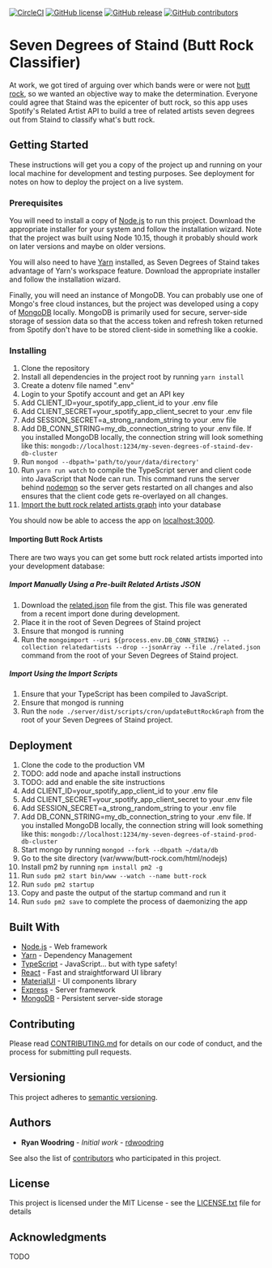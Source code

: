 [![CircleCI](https://circleci.com/gh/rdwoodring/seven-degrees-of-staind/tree/master.svg?style=svg)](https://circleci.com/gh/rdwoodring/seven-degrees-of-staind/tree/master)
[![GitHub license](https://img.shields.io/github/license/rdwoodring/seven-degrees-of-staind)](https://github.com/rdwoodring/seven-degrees-of-staind/blob/master/LICENSE)
[![GitHub release](https://img.shields.io/github/release/rdwoodring/seven-degrees-of-staind)](https://GitHub.com/rdwoodring/seven-degrees-of-staind/releases/)
[![GitHub contributors](https://img.shields.io/github/contributors/rdwoodring/seven-degrees-of-staind)](https://GitHub.com/rdwoodring/seven-degrees-of-staind/graphs/contributors/)


# Seven Degrees of Staind (Butt Rock Classifier)

At work, we got tired of arguing over which bands were or were not [butt rock](https://www.urbandictionary.com/define.php?term=Butt%20Rock), so we wanted an objective way to make the determination. Everyone could agree that Staind was the epicenter of butt rock, so this app uses Spotify's Related Artist API to build a tree of related artists seven degrees out from Staind to classify what's butt rock.

## Getting Started

These instructions will get you a copy of the project up and running on your local machine for development and testing purposes. See deployment for notes on how to deploy the project on a live system.

### Prerequisites

You will need to install a copy of [Node.js](https://nodejs.org/en/download/) to run this project. Download the appropriate installer for your system and follow the installation wizard. Note that the project was built using Node 10.15, though it probably should work on later versions and maybe on older versions.

You will also need to have [Yarn](https://yarnpkg.com/en/docs/install) installed, as Seven Degrees of Staind takes advantage of Yarn's workspace feature. Download the appropriate installer and follow the installation wizard.

Finally, you will need an instance of MongoDB. You can probably use one of Mongo's free cloud instances, but the project was developed using a copy of [MongoDB](https://www.mongodb.com/download-center/community) locally. MongoDB is primarily used for secure, server-side storage of session data so that the access token and refresh token returned from Spotify don't have to be stored client-side in something like a cookie.

### Installing

1. Clone the repository
2. Install all dependencies in the project root by running `yarn install`
3. Create a dotenv file named ".env"
4. Login to your Spotify account and get an API key
5. Add CLIENT_ID=your_spotify_app_client_id to your .env file
6. Add CLIENT_SECRET=your_spotify_app_client_secret to your .env file
7. Add SESSION_SECRET=a_strong_random_string to your .env file
8. Add DB_CONN_STRING=my_db_connection_string to your .env file. If you installed MongoDB locally, the connection string will look something like this: `mongodb://localhost:1234/my-seven-degrees-of-staind-dev-db-cluster`
9. Run `mongod --dbpath='path/to/your/data/directory'`
10. Run `yarn run watch` to compile the TypeScript server and client code into JavaScript that Node can run. This command runs the server behind [nodemon](https://www.npmjs.com/package/nodemon) so the server gets restarted on all changes and also ensures that the client code gets re-overlayed on all changes.
11. [Import the butt rock related artists graph](#importing-butt-rock-artists) into your database

You should now be able to access the app on [localhost:3000](localhost:3000).

#### Importing Butt Rock Artists
There are two ways you can get some butt rock related artists imported into your development database:

##### Import Manually Using a Pre-built Related Artists JSON
1. Download the [related.json](https://gist.github.com/rdwoodring/0ab919e723669de447611def7ff5a84f) file from the gist. This file was generated from a recent import done during development.
2. Place it in the root of Seven Degrees of Staind project
3. Ensure that mongod is running
3. Run the `mongoimport --uri ${process.env.DB_CONN_STRING} --collection relatedartists --drop --jsonArray --file ./related.json` command from the root of your Seven Degrees of Staind project.

##### Import Using the Import Scripts
1. Ensure that your TypeScript has been compiled to JavaScript.
2. Ensure that mongod is running
3. Run the `node ./server/dist/scripts/cron/updateButtRockGraph` from the root of your Seven Degrees of Staind project.

## Deployment
1. Clone the code to the production VM
2. TODO: add node and apache install instructions
3. TODO: add and enable the site instructions
4. Add CLIENT_ID=your_spotify_app_client_id to your .env file
5. Add CLIENT_SECRET=your_spotify_app_client_secret to your .env file
6. Add SESSION_SECRET=a_strong_random_string to your .env file
7. Add DB_CONN_STRING=my_db_connection_string to your .env file. If you installed MongoDB locally, the connection string will look something like this: `mongodb://localhost:1234/my-seven-degrees-of-staind-prod-db-cluster`
8. Start mongo by running `mongod --fork --dbpath ~/data/db`
9. Go to the site directory (var/www/butt-rock.com/html/nodejs)
10. Install pm2 by running `npm install pm2 -g`
11. Run `sudo pm2 start bin/www --watch --name butt-rock`
12. Run `sudo pm2 startup`
13. Copy and paste the output of the startup command and run it
14. Run `sudo pm2 save` to complete the process of daemonizing the app

## Built With

* [Node.js](https://nodejs.org/) - Web framework
* [Yarn](https://classic.yarnpkg.com/en/) - Dependency Management
* [TypeScript](https://www.typescriptlang.org/) - JavaScript... but with type safety!
* [React](https://www.reactjs.org) - Fast and straightforward UI library
* [MaterialUI](https://material-ui.com/) - UI components library
* [Express](https://expressjs.com/) - Server framework
* [MongoDB](https://www.mongodb.com/) - Persistent server-side storage

## Contributing

Please read [CONTRIBUTING.md](CONTRIBUTING.md) for details on our code of conduct, and the process for submitting pull requests.

## Versioning

This project adheres to [semantic versioning](https://semver.org/). 

## Authors

* **Ryan Woodring** - *Initial work* - [rdwoodring](https://github.com/rdwoodring)

See also the list of [contributors](https://github.com/rdwoodring/seven-degrees-of-staind) who participated in this project.

## License

This project is licensed under the MIT License - see the [LICENSE.txt](LICENSE.txt) file for details

## Acknowledgments

TODO